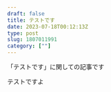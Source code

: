 ```yaml
---
draft: false
title: テストです
date: 2023-07-18T00:12:13Z
type: post
slug: 1807011991
category: [""]
---
```


「テストです」に関しての記事です

テストですよ
    
